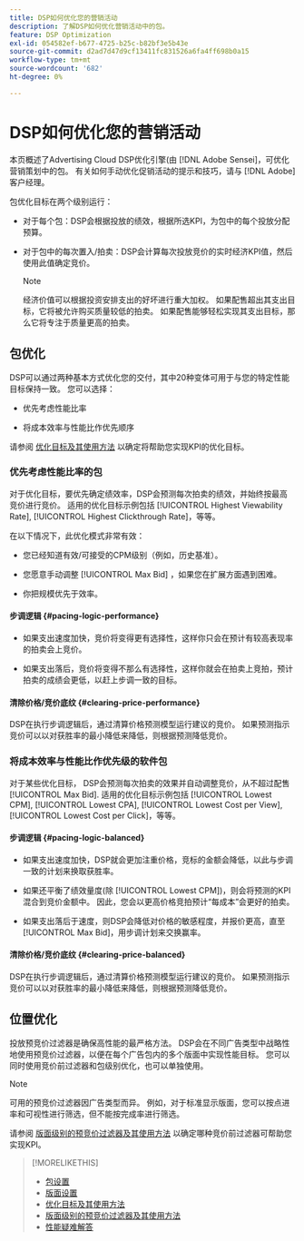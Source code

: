 ```yaml
---
title: DSP如何优化您的营销活动
description: 了解DSP如何优化营销活动中的包。
feature: DSP Optimization
exl-id: 054582ef-b677-4725-b25c-b82bf3e5b43e
source-git-commit: d2ad7d47d9cf13411fc831526a6fa4ff698b0a15
workflow-type: tm+mt
source-wordcount: '682'
ht-degree: 0%

---
```


# DSP如何优化您的营销活动

本页概述了Advertising Cloud DSP优化引擎(由 [!DNL Adobe Sensei]，可优化营销策划中的包。 有关如何手动优化促销活动的提示和技巧，请与 [!DNL Adobe] 客户经理。 <!-- add link to trading playbook if we add it to help -->

包优化目标在两个级别运行：

* 对于每个包：DSP会根据投放的绩效，根据所选KPI，为包中的每个投放分配预算。

* 对于包中的每次置入/拍卖：DSP会计算每次投放竞价的实时经济KPI值，然后使用此值确定竞价。

   >[!NOTE]
   >
   >经济价值可以根据投资安排支出的好坏进行重大加权。 如果配售超出其支出目标，它将被允许购买质量较低的拍卖。 如果配售能够轻松实现其支出目标，那么它将专注于质量更高的拍卖。

## 包优化

DSP可以通过两种基本方式优化您的交付，其中20种变体可用于与您的特定性能目标保持一致。 您可以选择：

* 优先考虑性能比率

* 将成本效率与性能比作优先顺序

请参阅 [优化目标及其使用方法](optimization-goals.md) 以确定将帮助您实现KPI的优化目标。

### 优先考虑性能比率的包

对于优化目标，要优先确定绩效率，DSP会预测每次拍卖的绩效，并始终按最高竞价进行竞价。 适用的优化目标示例包括 [!UICONTROL Highest Viewability Rate], [!UICONTROL Highest Clickthrough Rate]，等等。

在以下情况下，此优化模式非常有效：

* 您已经知道有效/可接受的CPM级别（例如，历史基准）。

* 您愿意手动调整 [!UICONTROL Max Bid] ，如果您在扩展方面遇到困难。

* 你把规模优先于效率。

#### 步调逻辑 {#pacing-logic-performance}

* 如果支出速度加快，竞价将变得更有选择性，这样你只会在预计有较高表现率的拍卖会上竞价。

* 如果支出落后，竞价将变得不那么有选择性，这样你就会在拍卖上竞拍，预计拍卖的成绩会更低，以赶上步调一致的目标。

#### 清除价格/竞价底纹 {#clearing-price-performance}

DSP在执行步调逻辑后，通过清算价格预测模型运行建议的竞价。 如果预测指示竞价可以以对获胜率的最小降低来降低，则根据预测降低竞价。

### 将成本效率与性能比作优先级的软件包

对于某些优化目标， DSP会预测每次拍卖的效果并自动调整竞价，从不超过配售 [!UICONTROL Max Bid]. 适用的优化目标示例包括 [!UICONTROL Lowest CPM], [!UICONTROL Lowest CPA], [!UICONTROL Lowest Cost per View], [!UICONTROL Lowest Cost per Click]，等等。

#### 步调逻辑 {#pacing-logic-balanced}

* 如果支出速度加快，DSP就会更加注重价格，竞标的金额会降低，以此与步调一致的计划来换取获胜率。

* 如果还平衡了绩效量度(除 [!UICONTROL Lowest CPM])，则会将预测的KPI混合到竞价金额中。 因此，您会以更高价格竞拍预计“每成本”会更好的拍卖。

* 如果支出落后于速度，则DSP会降低对价格的敏感程度，并报价更高，直至 [!UICONTROL Max Bid]，用步调计划来交换赢率。

#### 清除价格/竞价底纹 {#clearing-price-balanced}

DSP在执行步调逻辑后，通过清算价格预测模型运行建议的竞价。 如果预测指示竞价可以以对获胜率的最小降低来降低，则根据预测降低竞价。

## 位置优化

投放预竞价过滤器是确保高性能的最严格方法。 DSP会在不同广告类型中战略性地使用预竞价过滤器，以便在每个广告包内的多个版面中实现性能目标。 您可以同时使用竞价前过滤器和包级别优化，也可以单独使用。

>[!NOTE]
>
>可用的预竞价过滤器因广告类型而异。 例如，对于标准显示版面，您可以按点进率和可视性进行筛选，但不能按完成率进行筛选。

请参阅 [版面级别的预竞价过滤器及其使用方法](optimization-pre-bid-filters.md) 以确定哪种竞价前过滤器可帮助您实现KPI。

>[!MORELIKETHIS]
>
>* [包设置](/help/dsp/campaign-management/packages/package-settings.md)
>* [版面设置](/help/dsp/campaign-management/placements/placement-settings.md)
>* [优化目标及其使用方法](optimization-goals.md)
>* [版面级别的预竞价过滤器及其使用方法](optimization-pre-bid-filters.md)
>* [性能疑难解答](/help/dsp/optimization/troubleshooting-performance.md)

